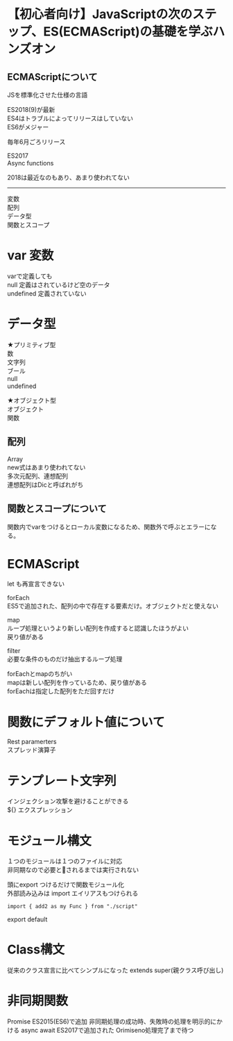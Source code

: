 # 【初心者向け】JavaScriptの次のステップ、ES(ECMAScript)の基礎を学ぶハンズオン

## ECMAScriptについて
JSを標準化させた仕様の言語

ES2018(9)が最新  
ES4はトラブルによってリリースはしていない  
ES6がメジャー  

毎年6月ごろリリース  

ES2017  
Async functions  

2018は最近なのもあり、あまり使われてない

***

変数  
配列  
データ型  
関数とスコープ  

# var 変数
varで定義しても  
null 定義はされているけど空のデータ  
undefined 定義されていない  

# データ型
★プリミティブ型  
数  
文字列  
ブール  
null  
undefined  

★オブジェクト型  
オブジェクト  
関数  

## 配列
Array  
new式はあまり使われてない  
多次元配列、連想配列  
連想配列はDicと呼ばれがち

## 関数とスコープについて
関数内でvarをつけるとローカル変数になるため、関数外で呼ぶとエラーになる。

# ECMAScript
let も再宣言できない

forEach  
ES5で追加された、配列の中で存在する要素だけ。オブジェクトだと使えない  

map  
ループ処理というより新しい配列を作成すると認識したほうがよい  
戻り値がある  

filter  
必要な条件のものだけ抽出するループ処理

forEachとmapのちがい  
mapは新しい配列を作っているため、戻り値がある  
forEachは指定した配列をただ回すだけ  

# 関数にデフォルト値について
Rest paramerters  
スプレッド演算子  

# テンプレート文字列
インジェクション攻撃を避けることができる  
${} エクスプレッション  

# モジュール構文
１つのモジュールは１つのファイルに対応  
非同期なので必要とされるまでは実行されない  

頭にexport つけるだけで関数モジュール化  
外部読み込みは import 
エイリアスもつけられる
```
import { add2 as my Func } from "./script"
```

export default

# Class構文
従来のクラス宣言に比べてシンプルになった
extends
super(親クラス呼び出し)

# 非同期関数
Promise
ES2015(ES6)で追加
非同期処理の成功時、失敗時の処理を明示的にかける
async await
ES2017で追加された
Orimiseno処理完了まで待つ
